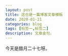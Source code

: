 ```yaml
---
layout: post
title: 这也是一篇博客文章模板
date: 2020-01-21
categories: blog
tags: [标签一,标签二]
description: 文章金句。
---
```


今天是腊月二十七呀。












